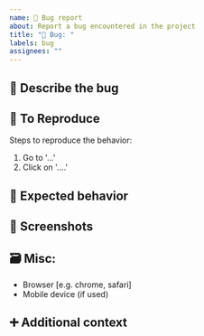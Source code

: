 ```yaml
---
name: 🐛 Bug report
about: Report a bug encountered in the project
title: "🐛 Bug: "
labels: bug
assignees: ""
---
```


## 🐛 Describe the bug
<!-- A clear and concise description of what the bug is. -->

## 📝 To Reproduce
Steps to reproduce the behavior:

1. Go to '...'
2. Click on '....'

## 🔮 Expected behavior
<!-- A clear and concise description of what you expected to happen. -->

## 🤳 Screenshots
<!-- If applicable, add screenshots to help explain your problem, -->

## 🗃 Misc:

- Browser [e.g. chrome, safari]
- Mobile device (if used)

## ➕ Additional context
<!-- Add any other context about the problem here. -->
